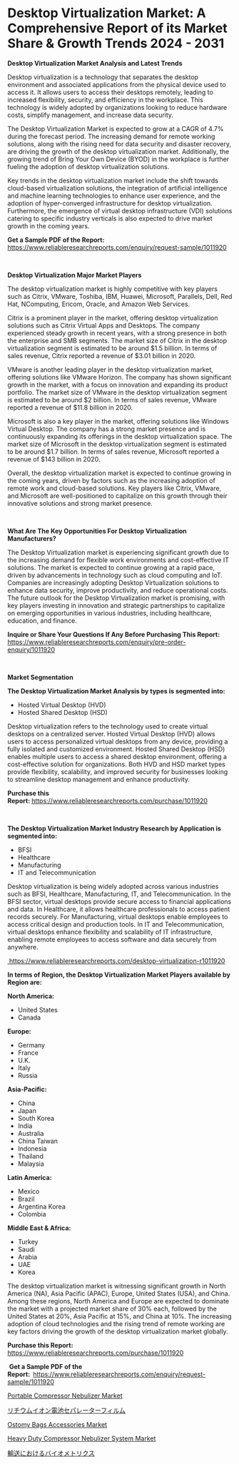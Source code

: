 <p><h1>Desktop Virtualization Market: A Comprehensive Report of its Market Share & Growth Trends 2024 - 2031</h1></p><p><strong>Desktop Virtualization Market Analysis and Latest Trends</strong></p>
<p><p>Desktop virtualization is a technology that separates the desktop environment and associated applications from the physical device used to access it. It allows users to access their desktops remotely, leading to increased flexibility, security, and efficiency in the workplace. This technology is widely adopted by organizations looking to reduce hardware costs, simplify management, and increase data security.</p><p>The Desktop Virtualization Market is expected to grow at a CAGR of 4.7% during the forecast period. The increasing demand for remote working solutions, along with the rising need for data security and disaster recovery, are driving the growth of the desktop virtualization market. Additionally, the growing trend of Bring Your Own Device (BYOD) in the workplace is further fueling the adoption of desktop virtualization solutions.</p><p>Key trends in the desktop virtualization market include the shift towards cloud-based virtualization solutions, the integration of artificial intelligence and machine learning technologies to enhance user experience, and the adoption of hyper-converged infrastructure for desktop virtualization. Furthermore, the emergence of virtual desktop infrastructure (VDI) solutions catering to specific industry verticals is also expected to drive market growth in the coming years.</p></p>
<p><strong>Get a Sample PDF of the Report:&nbsp;</strong> <a href="https://www.reliableresearchreports.com/enquiry/request-sample/1011920">https://www.reliableresearchreports.com/enquiry/request-sample/1011920</a></p>
<p>&nbsp;</p>
<p><strong>Desktop Virtualization Major Market Players</strong></p>
<p><p>The desktop virtualization market is highly competitive with key players such as Citrix, VMware, Toshiba, IBM, Huawei, Microsoft, Parallels, Dell, Red Hat, NComputing, Ericom, Oracle, and Amazon Web Services. </p><p>Citrix is a prominent player in the market, offering desktop virtualization solutions such as Citrix Virtual Apps and Desktops. The company experienced steady growth in recent years, with a strong presence in both the enterprise and SMB segments. The market size of Citrix in the desktop virtualization segment is estimated to be around $1.5 billion. In terms of sales revenue, Citrix reported a revenue of $3.01 billion in 2020.</p><p>VMware is another leading player in the desktop virtualization market, offering solutions like VMware Horizon. The company has shown significant growth in the market, with a focus on innovation and expanding its product portfolio. The market size of VMware in the desktop virtualization segment is estimated to be around $2 billion. In terms of sales revenue, VMware reported a revenue of $11.8 billion in 2020.</p><p>Microsoft is also a key player in the market, offering solutions like Windows Virtual Desktop. The company has a strong market presence and is continuously expanding its offerings in the desktop virtualization space. The market size of Microsoft in the desktop virtualization segment is estimated to be around $1.7 billion. In terms of sales revenue, Microsoft reported a revenue of $143 billion in 2020.</p><p>Overall, the desktop virtualization market is expected to continue growing in the coming years, driven by factors such as the increasing adoption of remote work and cloud-based solutions. Key players like Citrix, VMware, and Microsoft are well-positioned to capitalize on this growth through their innovative solutions and strong market presence.</p></p>
<p>&nbsp;</p>
<p><strong>What Are The Key Opportunities For Desktop Virtualization Manufacturers?</strong></p>
<p><p>The Desktop Virtualization market is experiencing significant growth due to the increasing demand for flexible work environments and cost-effective IT solutions. The market is expected to continue growing at a rapid pace, driven by advancements in technology such as cloud computing and IoT. Companies are increasingly adopting Desktop Virtualization solutions to enhance data security, improve productivity, and reduce operational costs. The future outlook for the Desktop Virtualization market is promising, with key players investing in innovation and strategic partnerships to capitalize on emerging opportunities in various industries, including healthcare, education, and finance.</p></p>
<p><strong>Inquire or Share Your Questions If Any Before Purchasing This Report:</strong> <a href="https://www.reliableresearchreports.com/enquiry/pre-order-enquiry/1011920">https://www.reliableresearchreports.com/enquiry/pre-order-enquiry/1011920</a></p>
<p>&nbsp;</p>
<p><strong>Market Segmentation</strong></p>
<p><strong>The Desktop Virtualization Market Analysis by types is segmented into:</strong></p>
<p><ul><li>Hosted Virtual Desktop (HVD)</li><li>Hosted Shared Desktop (HSD)</li></ul></p>
<p><p>Desktop virtualization refers to the technology used to create virtual desktops on a centralized server. Hosted Virtual Desktop (HVD) allows users to access personalized virtual desktops from any device, providing a fully isolated and customized environment. Hosted Shared Desktop (HSD) enables multiple users to access a shared desktop environment, offering a cost-effective solution for organizations. Both HVD and HSD market types provide flexibility, scalability, and improved security for businesses looking to streamline desktop management and enhance productivity.</p></p>
<p><strong>Purchase this Report:&nbsp;</strong><a href="https://www.reliableresearchreports.com/purchase/1011920">https://www.reliableresearchreports.com/purchase/1011920</a></p>
<p>&nbsp;</p>
<p><strong>The Desktop Virtualization Market Industry Research by Application is segmented into:</strong></p>
<p><ul><li>BFSI</li><li>Healthcare</li><li>Manufacturing</li><li>IT and Telecommunication</li></ul></p>
<p><p>Desktop virtualization is being widely adopted across various industries such as BFSI, Healthcare, Manufacturing, IT, and Telecommunication. In the BFSI sector, virtual desktops provide secure access to financial applications and data. In Healthcare, it allows healthcare professionals to access patient records securely. For Manufacturing, virtual desktops enable employees to access critical design and production tools. In IT and Telecommunication, virtual desktops enhance flexibility and scalability of IT infrastructure, enabling remote employees to access software and data securely from anywhere.</p></p>
<p><a href="https://www.reliableresearchreports.com/desktop-virtualization-r1011920">&nbsp;https://www.reliableresearchreports.com/desktop-virtualization-r1011920</a></p>
<p><strong>In terms of Region, the Desktop Virtualization Market Players available by Region are:</strong></p>
<p>
    <p> <strong> North America: </strong>
        <ul>
            <li>United States</li>
            <li>Canada</li>
        </ul>
        </p> 
    <p> <strong> Europe: </strong>
        <ul>
            <li>Germany</li>
            <li>France</li>
            <li>U.K.</li>
            <li>Italy</li>
            <li>Russia</li>
        </ul>
        </p> 
    <p> <strong> Asia-Pacific: </strong>
        <ul>
            <li>China</li>
            <li>Japan</li>
            <li>South Korea</li>
            <li>India</li>
            <li>Australia</li>
            <li>China Taiwan</li>
            <li>Indonesia</li>
            <li>Thailand</li>
            <li>Malaysia</li>
        </ul>
        </p> 
    <p> <strong> Latin America: </strong>
        <ul>
            <li>Mexico</li>
            <li>Brazil</li>
            <li>Argentina Korea</li>
            <li>Colombia</li>
        </ul>
        </p> 
    <p> <strong> Middle East & Africa: </strong>
        <ul>
            <li>Turkey</li>
            <li>Saudi</li>
            <li>Arabia</li>
            <li>UAE</li>
            <li>Korea</li>
        </ul>
    </p>
    </p>
<p><p>The desktop virtualization market is witnessing significant growth in North America (NA), Asia Pacific (APAC), Europe, United States (USA), and China. Among these regions, North America and Europe are expected to dominate the market with a projected market share of 30% each, followed by the United States at 20%, Asia Pacific at 15%, and China at 10%. The increasing adoption of cloud technologies and the rising trend of remote working are key factors driving the growth of the desktop virtualization market globally.</p></p>
<p><strong>Purchase this Report: </strong><a href="https://www.reliableresearchreports.com/purchase/1011920">https://www.reliableresearchreports.com/purchase/1011920</a></p>
<p>&nbsp;<strong>Get a Sample PDF of the Report:&nbsp;&nbsp;</strong><a href="https://www.reliableresearchreports.com/enquiry/request-sample/1011920">https://www.reliableresearchreports.com/enquiry/request-sample/1011920</a></p>
<p><strong></strong></p>
<p><p><a href="https://github.com/yoshih12/Market-Research-Report-List-4/blob/main/portable-compressor-nebulizer-market.md">Portable Compressor Nebulizer Market</a></p><p><a href="https://github.com/andrade7361/Market-Research-Report-List-2/blob/main/2228194172521.md">リチウムイオン電池セパレーターフィルム</a></p><p><a href="https://www.linkedin.com/pulse/global-ostomy-bags-accessories-market-share-growth-opportunities-tckxe">Ostomy Bags Accessories Market</a></p><p><a href="https://github.com/castoriffic/Market-Research-Report-List-5/blob/main/heavy-duty-compressor-nebulizer-system-market.md">Heavy Duty Compressor Nebulizer System Market</a></p><p><a href="https://github.com/RaeJenkins1952/Market-Research-Report-List-2/blob/main/4750509172522.md">輸送におけるバイオメトリクス</a></p></p>